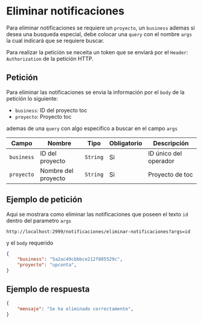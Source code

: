 # Eliminar notificaciones

Para eliminar notificaciones se requiere un `proyecto`, un `business`
ademas si desea una busqueda especial, debe colocar una `query` con el
nombre `args` la cual indicará que se requiere buscar.

  
Para realizar la petición se neceita un token  que se enviará por el 
`Header`: `Authorization` de la petición HTTP.

## Petición

<!--NotificacionPath method="POST" path="" :auth="true" /-->

Para eliminar las notificaciones se envia la información por el `body` de
la petición lo siguiente:

- `business`: ID del proyecto toc
- `proyecto`: Proyecto toc

ademas de una `query` con algo especifico a buscar en el campo `args`

|Campo|Nombre|Tipo|Obligatorio|Descripción|
|--|--|--|--|--|
|`business`|ID del proyecto|`String`|Si|ID único del operador|
|`proyecto`|Nombre del proyecto|`String`|Si|Proyecto de toc|


## Ejemplo de petición

Aqui se mostrara como eliminar las notificaciones que poseen el texto `id`
dentro del parametro `args`

`http://localhost:2999/notificaciones/eliminar-notificaciones?args=id`

y el `body` requerido

```json
{
	"business": "5a2ac49cbbbce212f885529c",
	"proyecto": "upconta",
}
```

## Ejemplo de respuesta

```json
{
	"mensaje": "Se ha eliminado correctamente",
}
```
